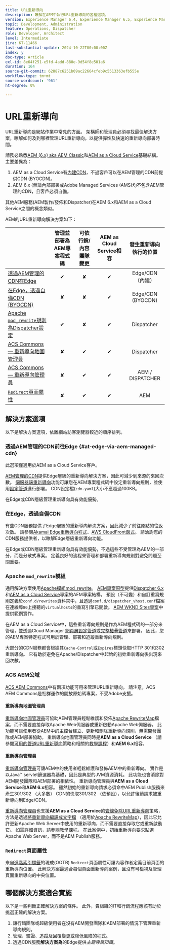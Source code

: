 ```yaml
---
title: URL重新導向
description: 瞭解在AEM中執行URL重新導向的各種選項。
version: Experience Manager 6.4, Experience Manager 6.5, Experience Manager as a Cloud Service
topic: Development, Administration
feature: Operations, Dispatcher
role: Developer, Architect
level: Intermediate
jira: KT-11466
last-substantial-update: 2024-10-22T00:00:00Z
index: y
doc-type: Article
exl-id: 8e64f251-e5fd-4add-880e-9d54f8e501a6
duration: 164
source-git-commit: 62887c6251b09ac22664cfeb9c5513363efb555e
workflow-type: tm+mt
source-wordcount: '961'
ht-degree: 0%

---
```


# URL重新導向

URL重新導向是網站作業中常見的方面。 架構師和管理員必須尋找最佳解決方案，瞭解如何及到哪裡管理URL重新導向，以提供彈性及快速的重新導向部署時間。

請務必熟悉[AEM (6.x) aka AEM Classic](https://experienceleague.adobe.com/en/docs/experience-manager-learn/dispatcher-tutorial/chapter-2)和[AEM as a Cloud Service](https://experienceleague.adobe.com/en/docs/experience-manager-cloud-service/content/overview/architecture)基礎結構。 主要差異為：

1. AEM as a Cloud Service有[內建CDN](https://experienceleague.adobe.com/en/docs/experience-manager-cloud-service/content/implementing/content-delivery/cdn)，不過客戶可以在AEM管理的CDN前提供CDN (BYOCDN)。
1. AEM 6.x (無論內部部署或Adobe Managed Services (AMS)均不包含AEM管理的CDN，且客戶必須自備。

其他AEM服務(AEM製作/發佈和Dispatcher)在AEM 6.x和AEM as a Cloud Service之間的概念類似。

AEM的URL重新導向解決方案如下：

|                                                   | 管理並部署為AEM專案程式碼 | 可依行銷/內容團隊變更 | AEM as Cloud Service相容 | 發生重新導向執行的位置 |
|---------------------------------------------------|:-----------------------:|:---------------------:|:---------------------:| :---------------------:|
| [透過AEM管理的CDN在Edge](#at-edge-via-aem-managed-cdn) | ✔ | ✘ | ✔ | Edge/CDN （內建） |
| [在Edge，透過自備CDN (BYOCDN)](#at-edge-via-bring-your-own-cdn) | ✘ | ✘ | ✔ | Edge/CDN (BYOCDN) |
| [Apache `mod_rewrite`規則為Dispatcher設定](#apache-mod_rewrite-module) | ✔ | ✘ | ✔ | Dispatcher |
| [ACS Commons — 重新導向地圖管理員](#redirect-map-manager) | ✘ | ✔ | ✔ | Dispatcher |
| [ACS Commons — 重新導向管理員](#redirect-manager) | ✘ | ✔ | ✔ | AEM / DISPATCHER |
| [ `Redirect`頁面屬性](#the-redirect-page-property) | ✘ | ✔ | ✔ | AEM |


## 解決方案選項

以下是解決方案選項，依離網站訪客瀏覽器較近的順序排列。

### 透過AEM管理的CDN前往Edge {#at-edge-via-aem-managed-cdn}

此選項僅適用於AEM as a Cloud Service客戶。

[AEM管理的CDN](https://experienceleague.adobe.com/en/docs/experience-manager-cloud-service/content/implementing/content-delivery/cdn)提供Edge層級的重新導向解決方案，因此可減少到來源的來回次數。 [伺服器端重新導向](https://experienceleague.adobe.com/en/docs/experience-manager-cloud-service/content/implementing/content-delivery/cdn-configuring-traffic#server-side-redirectors)功能可讓您在AEM專案程式碼中設定重新導向規則，並使用[設定管道](https://experienceleague.adobe.com/en/docs/experience-manager-learn/cloud-service/security/traffic-filter-and-waf-rules/how-to-setup#deploy-rules-through-cloud-manager)進行部署。 CDN設定檔(`cdn.yaml`)大小不應超過100KB。

在Edge或CDN層級管理重新導向具有效能優勢。

### 在Edge，透過自備CDN

有些CDN服務提供了Edge層級的重新導向解決方案，因此減少了前往原點的往返次數。 請參閱[Akamai Edge重新導向程式](https://techdocs.akamai.com/cloudlets/docs/what-edge-redirector)、[AWS CloudFront函式](https://docs.aws.amazon.com/AmazonCloudFront/latest/DeveloperGuide/cloudfront-functions.html)。 請洽詢您的CDN服務提供者，以瞭解Edge層級重新導向功能。

在Edge或CDN層級管理重新導向具有效能優勢，不過這些不受管理為AEM的一部分，而是分散式專案。 定義良好的流程來管理和部署重新導向規則對避免問題至關重要。


### Apache `mod_rewrite`模組

通用解決方案使用[Apache模組mod_rewrite](https://httpd.apache.org/docs/current/mod/mod_rewrite.html)。 [AEM專案原型](https://github.com/adobe/aem-project-archetype)提供[Dispatcher 6.x](https://github.com/adobe/aem-project-archetype/tree/develop/src/main/archetype/dispatcher.ams#file-structure)和[AEM as a Cloud Service](https://github.com/adobe/aem-project-archetype/tree/develop/src/main/archetype/dispatcher.cloud#file-structure)專案的AEM專案結構。 預設（不可變）和自訂重寫規則定義於`conf.d/rewrites`資料夾中，且透過`conf.d/dispatcher_vhost.conf`檔案在連線埠`80`上接聽的`virtualhosts`的重寫引擎已開啟。 [AEM WKND Sites專案](https://github.com/adobe/aem-guides-wknd/tree/main/dispatcher/src/conf.d/rewrites)中提供範例實作。

在AEM as a Cloud Service中，這些重新導向規則是作為AEM程式碼的一部分來管理，並透過Cloud Manager [網頁層設定管道](https://experienceleague.adobe.com/en/docs/experience-manager-cloud-service/content/implementing/using-cloud-manager/cicd-pipelines/introduction-ci-cd-pipelines)或[完整棧疊管道](https://experienceleague.adobe.com/en/docs/experience-manager-cloud-service/content/implementing/using-cloud-manager/cicd-pipelines/introduction-ci-cd-pipelines)來部署。 因此，您的AEM專案特定程式可用於管理、部署和追蹤重新導向規則。

大部分的CDN服務都會根據其`Cache-Control`或`Expires`標頭快取HTTP 301和302重新導向。 它有助於避免在Apache/Dispatcher中起始的初始重新導向後出現來回次數。


### ACS AEM公域

[ACS AEM Commons](https://adobe-consulting-services.github.io/acs-aem-commons/)中有兩項功能可用來管理URL重新導向。 請注意，ACS AEM Commons是社群運作的開放原始碼專案，不受Adobe支援。

#### 重新導向地圖管理員

[重新導向地圖管理員](https://adobe-consulting-services.github.io/acs-aem-commons/features/redirect-map-manager/index.html)可協助AEM管理員輕鬆維護和發佈[Apache RewriteMap](https://httpd.apache.org/docs/2.4/rewrite/rewritemap.html)檔案，而不需要直接存取Apache Web伺服器或重新啟動Apache Web伺服器。 此功能可讓使用者從AEM中的主控台建立、更新和刪除重新導向規則，無需開發團隊或AEM部署協助。 重新導向地圖管理員同時是&#x200B;**AEM as a Cloud Service** （請參閱[可用的管道URL重新導向](https://experienceleague.adobe.com/en/docs/experience-manager-cloud-service/content/implementing/content-delivery/pipeline-free-url-redirects)策略和相關的[教學課程](https://experienceleague.adobe.com/en/docs/experience-manager-learn/foundation/administration/implementing-pipeline-free-url-redirects#acs-commons---redirect-map-manager)）和&#x200B;**AEM 6.x**&#x200B;相容。

#### 重新導向管理員

[重新導向管理員](https://adobe-consulting-services.github.io/acs-aem-commons/features/redirect-manager/index.html)可讓AEM中的使用者輕鬆維護和發佈AEM中的重新導向。 實作是以Java™ servlet篩選器為基礎，因此是典型的JVM資源消耗。 此功能也會消除對AEM開發團隊和AEM部署的相依性。 重新導向管理員與&#x200B;**AEM as a Cloud Service**&#x200B;和&#x200B;**AEM 6.x**&#x200B;相容。 雖然初始的重新導向請求必須命中AEM Publish服務來產生301/302 （大多數） CDN的快取301/302 （依預設），以允許後續請求被重新導向到Edge/CDN。

[重新導向管理員](https://adobe-consulting-services.github.io/acs-aem-commons/features/redirect-manager/index.html)也支援&#x200B;**AEM as a Cloud Service**&#x200B;的[管線免除URL重新導向](https://experienceleague.adobe.com/en/docs/experience-manager-cloud-service/content/implementing/content-delivery/pipeline-free-url-redirects)策略，方法是透過[將重新導向編譯成文字檔](https://adobe-consulting-services.github.io/acs-aem-commons/features/redirect-manager/subpages/rewritemap.html) （適用於[Apache RewriteMap](https://httpd.apache.org/docs/2.4/rewrite/rewritemap.html)），因此它允許更新Apache Web Server中使用的重新導向，而不需要直接存取它或重新啟動它。 如需詳細資訊，請參閱[教學課程](https://experienceleague.adobe.com/en/docs/experience-manager-learn/foundation/administration/implementing-pipeline-free-url-redirects#acs-commons---redirect-manager)。 在此案例中，初始重新導向要求點選Apache Web Server，而不是AEM Publish服務。

### `Redirect`頁面屬性

來自[進階索引標籤](https://experienceleague.adobe.com/docs/experience-manager-cloud-service/content/sites/authoring/sites-console/page-properties.html)的現成(OOTB) `Redirect`頁面屬性可讓內容作者定義目前頁面的重新導向位置。 此解決方案最適合每個頁面重新導向案例，且沒有可檢視及管理頁面重新導向的中央位置。

## 哪個解決方案適合實施

以下是一些判斷正確解決方案的條件。 此外，貴組織的IT和行銷流程應該有助於挑選正確的解決方案。

1. 讓行銷團隊或超級使用者在沒有AEM開發團隊和AEM部署的情況下管理重新導向規則。
1. 管理、驗證、追蹤及回覆變更或降低風險的程式。
1. 透過CDN服務&#x200B;**解決方案為**&#x200B;的Edge提供&#x200B;_主題專業知識_。
